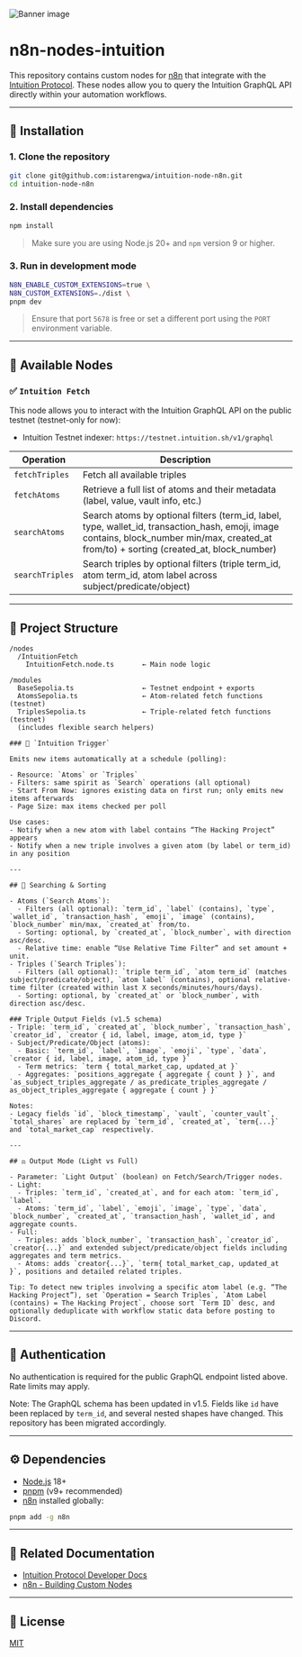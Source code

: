 ![Banner image](https://user-images.githubusercontent.com/10284570/173569848-c624317f-42b1-45a6-ab09-f0ea3c247648.png)

# n8n-nodes-intuition

This repository contains custom nodes for [n8n](https://n8n.io) that integrate with the [Intuition Protocol](https://intuition.systems). These nodes allow you to query the Intuition GraphQL API directly within your automation workflows.

---

## 🚀 Installation

### 1. Clone the repository

```bash
git clone git@github.com:istarengwa/intuition-node-n8n.git
cd intuition-node-n8n
```

### 2. Install dependencies

```bash
npm install
```

> Make sure you are using Node.js 20+ and `npm` version 9 or higher.

### 3. Run in development mode

```bash
N8N_ENABLE_CUSTOM_EXTENSIONS=true \
N8N_CUSTOM_EXTENSIONS=./dist \
pnpm dev
```

> Ensure that port `5678` is free or set a different port using the `PORT` environment variable.

---

## 🧱 Available Nodes

### ✅ `Intuition Fetch`

This node allows you to interact with the Intuition GraphQL API on the public testnet (testnet-only for now):

- Intuition Testnet indexer: `https://testnet.intuition.sh/v1/graphql`

| Operation                  | Description                                                                       |
| -------------------------- | --------------------------------------------------------------------------------- |
| `fetchTriples`             | Fetch all available triples                                                       |
| `fetchAtoms`               | Retrieve a full list of atoms and their metadata (label, value, vault info, etc.) |
| `searchAtoms`              | Search atoms by optional filters (term_id, label, type, wallet_id, transaction_hash, emoji, image contains, block_number min/max, created_at from/to) + sorting (created_at, block_number) |
| `searchTriples`            | Search triples by optional filters (triple term_id, atom term_id, atom label across subject/predicate/object) |

---

## 📁 Project Structure

```
/nodes
  /IntuitionFetch
    IntuitionFetch.node.ts       ← Main node logic

/modules
  BaseSepolia.ts                 ← Testnet endpoint + exports
  AtomsSepolia.ts                ← Atom-related fetch functions (testnet)
  TriplesSepolia.ts              ← Triple-related fetch functions (testnet)
  (includes flexible search helpers)

### 🔔 `Intuition Trigger`

Emits new items automatically at a schedule (polling):

- Resource: `Atoms` or `Triples`
- Filters: same spirit as `Search` operations (all optional)
- Start From Now: ignores existing data on first run; only emits new items afterwards
- Page Size: max items checked per poll

Use cases:
- Notify when a new atom with label contains “The Hacking Project” appears
- Notify when a new triple involves a given atom (by label or term_id) in any position

---

## 🔎 Searching & Sorting

- Atoms (`Search Atoms`):
  - Filters (all optional): `term_id`, `label` (contains), `type`, `wallet_id`, `transaction_hash`, `emoji`, `image` (contains), `block_number` min/max, `created_at` from/to.
  - Sorting: optional, by `created_at`, `block_number`, with direction asc/desc.
  - Relative time: enable “Use Relative Time Filter” and set amount + unit.
- Triples (`Search Triples`):
  - Filters (all optional): `triple term_id`, `atom term_id` (matches subject/predicate/object), `atom label` (contains), optional relative-time filter (created within last X seconds/minutes/hours/days).
  - Sorting: optional, by `created_at` or `block_number`, with direction asc/desc.

### Triple Output Fields (v1.5 schema)
- Triple: `term_id`, `created_at`, `block_number`, `transaction_hash`, `creator_id`, `creator { id, label, image, atom_id, type }`
- Subject/Predicate/Object (atoms):
  - Basic: `term_id`, `label`, `image`, `emoji`, `type`, `data`, `creator { id, label, image, atom_id, type }`
  - Term metrics: `term { total_market_cap, updated_at }`
  - Aggregates: `positions_aggregate { aggregate { count } }`, and `as_subject_triples_aggregate / as_predicate_triples_aggregate / as_object_triples_aggregate { aggregate { count } }`

Notes:
- Legacy fields `id`, `block_timestamp`, `vault`, `counter_vault`, `total_shares` are replaced by `term_id`, `created_at`, `term{...}` and `total_market_cap` respectively.

---

## ⚖️ Output Mode (Light vs Full)

- Parameter: `Light Output` (boolean) on Fetch/Search/Trigger nodes.
- Light:
  - Triples: `term_id`, `created_at`, and for each atom: `term_id`, `label`.
  - Atoms: `term_id`, `label`, `emoji`, `image`, `type`, `data`, `block_number`, `created_at`, `transaction_hash`, `wallet_id`, and aggregate counts.
- Full:
  - Triples: adds `block_number`, `transaction_hash`, `creator_id`, `creator{...}` and extended subject/predicate/object fields including aggregates and term metrics.
  - Atoms: adds `creator{...}`, `term{ total_market_cap, updated_at }`, positions and detailed related triples.

Tip: To detect new triples involving a specific atom label (e.g. “The Hacking Project”), set `Operation = Search Triples`, `Atom Label (contains) = The Hacking Project`, choose sort `Term ID` desc, and optionally deduplicate with workflow static data before posting to Discord.
```

---

## 🔐 Authentication

No authentication is required for the public GraphQL endpoint listed above. Rate limits may apply.

Note: The GraphQL schema has been updated in v1.5. Fields like `id` have been replaced by `term_id`, and several nested shapes have changed. This repository has been migrated accordingly.

---

## ⚙️ Dependencies

* [Node.js](https://nodejs.org) 18+
* [pnpm](https://pnpm.io) (v9+ recommended)
* [n8n](https://n8n.io) installed globally:

```bash
pnpm add -g n8n
```

---

## 📖 Related Documentation

* [Intuition Protocol Developer Docs](https://tech.docs.intuition.systems/dev/)
* [n8n - Building Custom Nodes](https://docs.n8n.io/integrations/creating-nodes/)

---

## 📄 License

[MIT](https://github.com/n8n-io/n8n-nodes-starter/blob/master/LICENSE.md)
